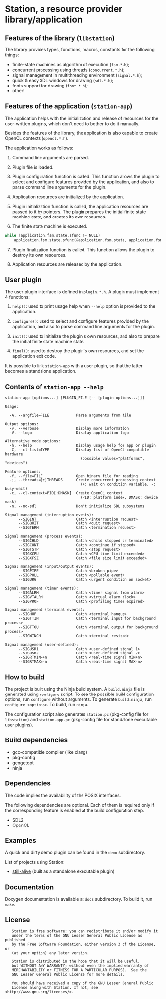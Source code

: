 # Station, a resource provider library/application

## Features of the library (`libstation`)

The library provides types, functions, macros, constants for the following things:

* finite-state machines as algorithm of execution (`fsm.*.h`);
* concurrent processing using threads (`concurrent.*.h`);
* signal management in multithreading environment (`signal.*.h`);
* quick & easy SDL windows for drawing (`sdl.*.h`);
* fonts support for drawing (`font.*.h`);
* other!

## Features of the application (`station-app`)

The application helps with the initialization and release of resources
for the user-written plugins, which don't need to bother to do it manually.

Besides the features of the library, the application is also capable
to create OpenCL contexts (`opencl.*.h`).

The application works as follows:

1. Command line arguments are parsed.

2. Plugin file is loaded.

3. Plugin configuration function is called.
This function allows the plugin to select and configure features provided by
the application, and also to parse command line arguments for the plugin.

4. Application resources are initialized by the application.

5. Plugin initialization function is called,
the application resources are passed to it by pointers.
The plugin prepares the initial finite state machine state, and creates its own resources.

6. The finite state machine is executed.

```c
while (application.fsm.state.sfunc != NULL)
    application.fsm.state.sfunc(&application.fsm.state, application.fsm.data);
```

7. Plugin finalization function is called.
This function allows the plugin to destroy its own resources.

8. Application resources are released by the application.

## User plugin

The user plugin interface is defined in `plugin.*.h`.
A plugin must implement 4 functions:

1. `help()`: used to print usage help when `--help` option is provided to the application.

2. `configure()`: used to select and configure features provided by the application,
and also to parse command line arguments for the plugin.

3. `init()`: used to initialize the plugin's own resources, and also to prepare
the initial finite state machine state.

4. `final()`: used to destroy the plugin's own resources, and set the application exit code.

It is possible to link `station-app` with a user plugin,
so that the latter becomes a standalone application.

## Contents of `station-app --help`

```
station-app [options...] [PLUGIN_FILE [-- [plugin options...]]]

Usage:

  -A, --argfile=FILE            Parse arguments from file

Output options:
  -v, --verbose                 Display more information
  -V, --logo                    Display application logo

Alternative mode options:
  -h, --help                    Display usage help for app or plugin
  -C, --cl-list=TYPE            Display list of OpenCL-compatible hardware
                                  (possible values="platforms", "devices")

Feature options:
  -f, --file=FILE               Open binary file for reading
  -j, --threads=[±]THREADS      Create concurrent processing context
                                  (+: wait on condition variable, -: busy-wait)
  -c, --cl-context=PID[:DMASK]  Create OpenCL context
                                  (PID: platform index, DMASK: device mask)
  -n, --no-sdl                  Don't initialize SDL subsystems

Signal management (interruption events):
      --SIGINT                  Catch <interruption request>
      --SIGQUIT                 Catch <quit request>
      --SIGTERM                 Catch <termination request>

Signal management (process events):
      --SIGCHLD                 Catch <child stopped or terminated>
      --SIGCONT                 Catch <continue if stopped>
      --SIGTSTP                 Catch <stop request>
      --SIGXCPU                 Catch <CPU time limit exceeded>
      --SIGXFSZ                 Catch <file size limit exceeded>

Signal management (input/output events):
      --SIGPIPE                 Catch <broken pipe>
      --SIGPOLL                 Catch <pollable event>
      --SIGURG                  Catch <urgent condition on socket>

Signal management (timer events):
      --SIGALRM                 Catch <timer signal from alarm>
      --SIGVTALRM               Catch <virtual alarm clock>
      --SIGPROF                 Catch <profiling timer expired>

Signal management (terminal events):
      --SIGHUP                  Catch <terminal hangup>
      --SIGTTIN                 Catch <terminal input for background process>
      --SIGTTOU                 Catch <terminal output for background process>
      --SIGWINCH                Catch <terminal resized>

Signal management (user-defined):
      --SIGUSR1                 Catch <user-defined signal 1>
      --SIGUSR2                 Catch <user-defined signal 2>
      --SIGRTMIN=+n             Catch <real-time signal MIN+n>
      --SIGRTMAX=-n             Catch <real-time signal MAX-n>
```

## How to build

The project is built using the Ninja build system.
A `build.ninja` file is generated using `configure` script.
To see the possible build configuration options, run `configure` without arguments.
To generate `build.ninja`, run `configure <options>`.
To build, run `ninja`.

The configuration script also generates `station.pc` (pkg-config file for `libstation`)
and `station-app.pc` (pkg-config file for standalone executable user plugins).

## Build dependencies

* gcc-compatible compiler (like clang)
* pkg-config
* gengetopt
* ninja

## Dependencies

The code implies the availability of the POSIX interfaces.

The following dependencies are optional.
Each of them is required only if the corresponding feature
is enabled at the build configuration step.

* SDL2
* OpenCL

## Examples

A quick and dirty demo plugin can be found in the `demo` subdirectory.

List of projects using Station:

* [still-alive](https://github.com/ivanp7/still-alive) (built as a standalone executable plugin)

## Documentation

Doxygen documentation is available at `docs` subdirectory. To build it, run `make`.

## License

```
   Station is free software: you can redistribute it and/or modify it
   under the terms of the GNU Lesser General Public License as published
   by the Free Software Foundation, either version 3 of the License, or
   (at your option) any later version.

   Station is distributed in the hope that it will be useful,
   but WITHOUT ANY WARRANTY; without even the implied warranty of
   MERCHANTABILITY or FITNESS FOR A PARTICULAR PURPOSE.  See the
   GNU Lesser General Public License for more details.

   You should have received a copy of the GNU Lesser General Public
   License along with Station. If not, see <http://www.gnu.org/licenses/>.
```

